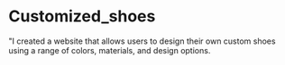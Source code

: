 # Customized_shoes
"I created a website that allows users to design their own custom shoes using a range of colors, materials, and design options. 
